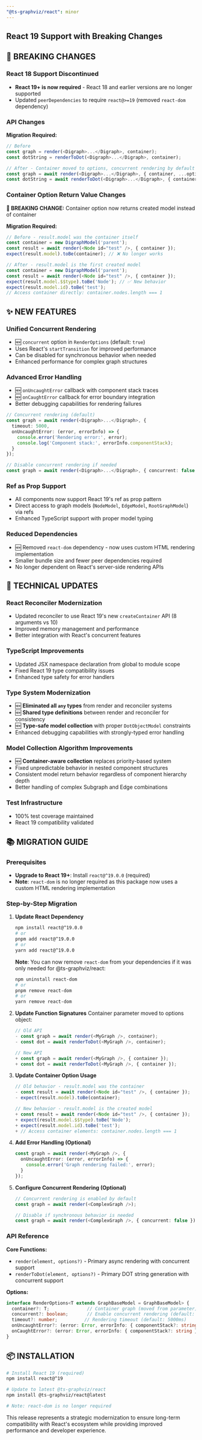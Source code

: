 ```yaml
---
"@ts-graphviz/react": minor
---
```


## React 19 Support with Breaking Changes

## 🚨 BREAKING CHANGES

### React 18 Support Discontinued
- **React 19+ is now required** - React 18 and earlier versions are no longer supported
- Updated `peerDependencies` to require `react@>=19` (removed `react-dom` dependency)

### API Changes

**Migration Required:**
```typescript
// Before
const graph = render(<Digraph>...</Digraph>, container);
const dotString = renderToDot(<Digraph>...</Digraph>, container);

// After - Container moved to options, concurrent rendering by default
const graph = await render(<Digraph>...</Digraph>, { container, ...options });
const dotString = await renderToDot(<Digraph>...</Digraph>, { container, ...options });
```

### Container Option Return Value Changes

**🚨 BREAKING CHANGE:** Container option now returns created model instead of container

**Migration Required:**
```typescript
// Before - result.model was the container itself
const container = new DigraphModel('parent');
const result = await render(<Node id="test" />, { container });
expect(result.model).toBe(container); // ❌ No longer works

// After - result.model is the first created model
const container = new DigraphModel('parent');
const result = await render(<Node id="test" />, { container });
expect(result.model.$$type).toBe('Node'); // ✅ New behavior
expect(result.model.id).toBe('test');
// Access container directly: container.nodes.length === 1
```

## ✨ NEW FEATURES

### Unified Concurrent Rendering
- 🆕 `concurrent` option in `RenderOptions` (default: `true`)
- Uses React's `startTransition` for improved performance
- Can be disabled for synchronous behavior when needed
- Enhanced performance for complex graph structures

### Advanced Error Handling
- 🆕 `onUncaughtError` callback with component stack traces
- 🆕 `onCaughtError` callback for error boundary integration
- Better debugging capabilities for rendering failures

```typescript
// Concurrent rendering (default)
const graph = await render(<Digraph>...</Digraph>, {
  timeout: 5000,
  onUncaughtError: (error, errorInfo) => {
    console.error('Rendering error:', error);
    console.log('Component stack:', errorInfo.componentStack);
  }
});

// Disable concurrent rendering if needed
const graph = await render(<Digraph>...</Digraph>, { concurrent: false });
```

### Ref as Prop Support
- All components now support React 19's ref as prop pattern
- Direct access to graph models (`NodeModel`, `EdgeModel`, `RootGraphModel`) via refs
- Enhanced TypeScript support with proper model typing

### Reduced Dependencies
- 🆕 Removed `react-dom` dependency - now uses custom HTML rendering implementation
- Smaller bundle size and fewer peer dependencies required
- No longer dependent on React's server-side rendering APIs

## 🔧 TECHNICAL UPDATES

### React Reconciler Modernization
- Updated reconciler to use React 19's new `createContainer` API (8 arguments vs 10)
- Improved memory management and performance
- Better integration with React's concurrent features

### TypeScript Improvements
- Updated JSX namespace declaration from global to module scope
- Fixed React 19 type compatibility issues
- Enhanced type safety for error handlers

### Type System Modernization
- 🆕 **Eliminated all `any` types** from render and reconciler systems
- 🆕 **Shared type definitions** between render and reconciler for consistency
- 🆕 **Type-safe model collection** with proper `DotObjectModel` constraints
- Enhanced debugging capabilities with strongly-typed error handling

### Model Collection Algorithm Improvements
- 🆕 **Container-aware collection** replaces priority-based system
- Fixed unpredictable behavior in nested component structures
- Consistent model return behavior regardless of component hierarchy depth
- Better handling of complex Subgraph and Edge combinations

### Test Infrastructure
- 100% test coverage maintained
- React 19 compatibility validated

## 📚 MIGRATION GUIDE

### Prerequisites
- **Upgrade to React 19+**: Install `react@^19.0.0` (required)
- **Note**: `react-dom` is no longer required as this package now uses a custom HTML rendering implementation

### Step-by-Step Migration

1. **Update React Dependency**
   ```bash
   npm install react@^19.0.0
   # or
   pnpm add react@^19.0.0
   # or
   yarn add react@^19.0.0
   ```

   **Note**: You can now remove `react-dom` from your dependencies if it was only needed for @ts-graphviz/react:
   ```bash
   npm uninstall react-dom
   # or
   pnpm remove react-dom
   # or
   yarn remove react-dom
   ```

2. **Update Function Signatures**
   Container parameter moved to options object:
   ```typescript
   // Old API
   - const graph = await render(<MyGraph />, container);
   - const dot = await renderToDot(<MyGraph />, container);

   // New API
   + const graph = await render(<MyGraph />, { container });
   + const dot = await renderToDot(<MyGraph />, { container });
   ```

3. **Update Container Option Usage**
   ```typescript
   // Old behavior - result.model was the container
   - const result = await render(<Node id="test" />, { container });
   - expect(result.model).toBe(container);

   // New behavior - result.model is the created model
   + const result = await render(<Node id="test" />, { container });
   + expect(result.model.$$type).toBe('Node');
   + expect(result.model.id).toBe('test');
   + // Access container elements: container.nodes.length === 1
   ```

4. **Add Error Handling (Optional)**
   ```typescript
   const graph = await render(<MyGraph />, {
     onUncaughtError: (error, errorInfo) => {
       console.error('Graph rendering failed:', error);
     }
   });
   ```

5. **Configure Concurrent Rendering (Optional)**
   ```typescript
   // Concurrent rendering is enabled by default
   const graph = await render(<ComplexGraph />);

   // Disable if synchronous behavior is needed
   const graph = await render(<ComplexGraph />, { concurrent: false });
   ```

### API Reference

**Core Functions:**
- `render(element, options?)` - Primary async rendering with concurrent support
- `renderToDot(element, options?)` - Primary DOT string generation with concurrent support

**Options:**
```typescript
interface RenderOptions<T extends GraphBaseModel = GraphBaseModel> {
  container?: T;              // Container graph (moved from parameter)
  concurrent?: boolean;       // Enable concurrent rendering (default: true)
  timeout?: number;          // Rendering timeout (default: 5000ms)
  onUncaughtError?: (error: Error, errorInfo: { componentStack?: string }) => void;
  onCaughtError?: (error: Error, errorInfo: { componentStack?: string }) => void;
}
```

## 📦 INSTALLATION

```bash
# Install React 19 (required)
npm install react@^19

# Update to latest @ts-graphviz/react
npm install @ts-graphviz/react@latest

# Note: react-dom is no longer required
```

This release represents a strategic modernization to ensure long-term compatibility with React's ecosystem while providing improved performance and developer experience.
